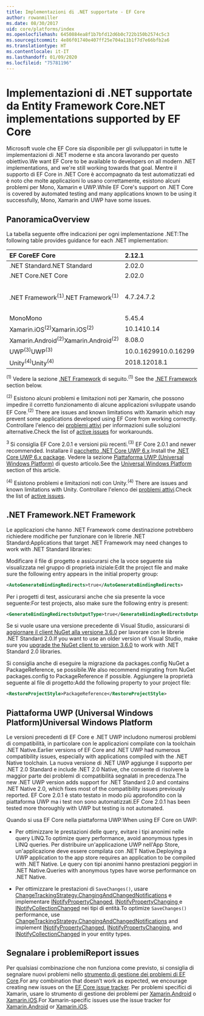 ```yaml
---
title: Implementazioni di .NET supportate - EF Core
author: rowanmiller
ms.date: 08/30/2017
uid: core/platforms/index
ms.openlocfilehash: 6450884ea8f1b7bfd12d6b0c722b150b2574c5c3
ms.sourcegitcommit: 4e86f01740e407ff25e704a11b1f7d7e66bfb2a6
ms.translationtype: HT
ms.contentlocale: it-IT
ms.lasthandoff: 01/09/2020
ms.locfileid: "75781196"
---
```

# <a name="net-implementations-supported-by-ef-core"></a><span data-ttu-id="2e021-102">Implementazioni di .NET supportate da Entity Framework Core</span><span class="sxs-lookup"><span data-stu-id="2e021-102">.NET implementations supported by EF Core</span></span>

<span data-ttu-id="2e021-103">Microsoft vuole che EF Core sia disponibile per gli sviluppatori in tutte le implementazioni di .NET moderne e sta ancora lavorando per questo obiettivo.</span><span class="sxs-lookup"><span data-stu-id="2e021-103">We want EF Core to be available to developers on all modern .NET implementations, and we're still working towards that goal.</span></span> <span data-ttu-id="2e021-104">Mentre il supporto di EF Core in .NET Core è accompagnato da test automatizzati ed è noto che molte applicazioni lo usano correttamente, esistono alcuni problemi per Mono, Xamarin e UWP.</span><span class="sxs-lookup"><span data-stu-id="2e021-104">While EF Core's support on .NET Core is covered by automated testing and many applications known to be using it successfully, Mono, Xamarin and UWP have some issues.</span></span>

## <a name="overview"></a><span data-ttu-id="2e021-105">Panoramica</span><span class="sxs-lookup"><span data-stu-id="2e021-105">Overview</span></span>

<span data-ttu-id="2e021-106">La tabella seguente offre indicazioni per ogni implementazione .NET:</span><span class="sxs-lookup"><span data-stu-id="2e021-106">The following table provides guidance for each .NET implementation:</span></span>

| <span data-ttu-id="2e021-107">EF Core</span><span class="sxs-lookup"><span data-stu-id="2e021-107">EF Core</span></span>                       | <span data-ttu-id="2e021-108">2.1</span><span class="sxs-lookup"><span data-stu-id="2e021-108">2.1</span></span>        | <span data-ttu-id="2e021-109">3.0</span><span class="sxs-lookup"><span data-stu-id="2e021-109">3.0</span></span>             | <span data-ttu-id="2e021-110">3.1</span><span class="sxs-lookup"><span data-stu-id="2e021-110">3.1</span></span>        |
|:------------------------------|:-----------|:----------------|:-----------|
| <span data-ttu-id="2e021-111">.NET Standard</span><span class="sxs-lookup"><span data-stu-id="2e021-111">.NET Standard</span></span>                 | <span data-ttu-id="2e021-112">2.0</span><span class="sxs-lookup"><span data-stu-id="2e021-112">2.0</span></span>        | <span data-ttu-id="2e021-113">2.1</span><span class="sxs-lookup"><span data-stu-id="2e021-113">2.1</span></span>             | <span data-ttu-id="2e021-114">2.0</span><span class="sxs-lookup"><span data-stu-id="2e021-114">2.0</span></span>        |
| <span data-ttu-id="2e021-115">.NET Core</span><span class="sxs-lookup"><span data-stu-id="2e021-115">.NET Core</span></span>                     | <span data-ttu-id="2e021-116">2.0</span><span class="sxs-lookup"><span data-stu-id="2e021-116">2.0</span></span>        | <span data-ttu-id="2e021-117">3.0</span><span class="sxs-lookup"><span data-stu-id="2e021-117">3.0</span></span>             | <span data-ttu-id="2e021-118">2.0</span><span class="sxs-lookup"><span data-stu-id="2e021-118">2.0</span></span>        |
| <span data-ttu-id="2e021-119">.NET Framework<sup>(1)</sup></span><span class="sxs-lookup"><span data-stu-id="2e021-119">.NET Framework<sup>(1)</sup></span></span>  | <span data-ttu-id="2e021-120">4.7.2</span><span class="sxs-lookup"><span data-stu-id="2e021-120">4.7.2</span></span>      | <span data-ttu-id="2e021-121">(non supportato)</span><span class="sxs-lookup"><span data-stu-id="2e021-121">(not supported)</span></span> | <span data-ttu-id="2e021-122">4.7.2</span><span class="sxs-lookup"><span data-stu-id="2e021-122">4.7.2</span></span>      |
| <span data-ttu-id="2e021-123">Mono</span><span class="sxs-lookup"><span data-stu-id="2e021-123">Mono</span></span>                          | <span data-ttu-id="2e021-124">5.4</span><span class="sxs-lookup"><span data-stu-id="2e021-124">5.4</span></span>        | <span data-ttu-id="2e021-125">6.4</span><span class="sxs-lookup"><span data-stu-id="2e021-125">6.4</span></span>             | <span data-ttu-id="2e021-126">5.4</span><span class="sxs-lookup"><span data-stu-id="2e021-126">5.4</span></span>        |
| <span data-ttu-id="2e021-127">Xamarin.iOS<sup>(2)</sup></span><span class="sxs-lookup"><span data-stu-id="2e021-127">Xamarin.iOS<sup>(2)</sup></span></span>     | <span data-ttu-id="2e021-128">10.14</span><span class="sxs-lookup"><span data-stu-id="2e021-128">10.14</span></span>      | <span data-ttu-id="2e021-129">12.16</span><span class="sxs-lookup"><span data-stu-id="2e021-129">12.16</span></span>           | <span data-ttu-id="2e021-130">10.14</span><span class="sxs-lookup"><span data-stu-id="2e021-130">10.14</span></span>      |
| <span data-ttu-id="2e021-131">Xamarin.Android<sup>(2)</sup></span><span class="sxs-lookup"><span data-stu-id="2e021-131">Xamarin.Android<sup>(2)</sup></span></span> | <span data-ttu-id="2e021-132">8.0</span><span class="sxs-lookup"><span data-stu-id="2e021-132">8.0</span></span>        | <span data-ttu-id="2e021-133">10.0</span><span class="sxs-lookup"><span data-stu-id="2e021-133">10.0</span></span>            | <span data-ttu-id="2e021-134">8.0</span><span class="sxs-lookup"><span data-stu-id="2e021-134">8.0</span></span>        |
| <span data-ttu-id="2e021-135">UWP<sup>(3)</sup></span><span class="sxs-lookup"><span data-stu-id="2e021-135">UWP<sup>(3)</sup></span></span>             | <span data-ttu-id="2e021-136">10.0.16299</span><span class="sxs-lookup"><span data-stu-id="2e021-136">10.0.16299</span></span> | <span data-ttu-id="2e021-137">TBD</span><span class="sxs-lookup"><span data-stu-id="2e021-137">TBD</span></span>             | <span data-ttu-id="2e021-138">10.0.16299</span><span class="sxs-lookup"><span data-stu-id="2e021-138">10.0.16299</span></span> |
| <span data-ttu-id="2e021-139">Unity<sup>(4)</sup></span><span class="sxs-lookup"><span data-stu-id="2e021-139">Unity<sup>(4)</sup></span></span>           | <span data-ttu-id="2e021-140">2018.1</span><span class="sxs-lookup"><span data-stu-id="2e021-140">2018.1</span></span>     | <span data-ttu-id="2e021-141">TBD</span><span class="sxs-lookup"><span data-stu-id="2e021-141">TBD</span></span>             | <span data-ttu-id="2e021-142">2018.1</span><span class="sxs-lookup"><span data-stu-id="2e021-142">2018.1</span></span>     |

<span data-ttu-id="2e021-143"><sup>(1)</sup> Vedere la sezione [.NET Framework](#net-framework) di seguito.</span><span class="sxs-lookup"><span data-stu-id="2e021-143"><sup>(1)</sup> See the [.NET Framework](#net-framework) section below.</span></span>

<span data-ttu-id="2e021-144"><sup>(2)</sup> Esistono alcuni problemi e limitazioni noti per Xamarin, che possono impedire il corretto funzionamento di alcune applicazioni sviluppate usando EF Core.</span><span class="sxs-lookup"><span data-stu-id="2e021-144"><sup>(2)</sup> There are issues and known limitations with Xamarin which may prevent some applications developed using EF Core from working correctly.</span></span> <span data-ttu-id="2e021-145">Controllare l'elenco dei [problemi attivi](https://github.com/aspnet/entityframeworkCore/issues?q=is%3Aopen+is%3Aissue+label%3Aarea-xamarin) per informazioni sulle soluzioni alternative.</span><span class="sxs-lookup"><span data-stu-id="2e021-145">Check the list of [active issues](https://github.com/aspnet/entityframeworkCore/issues?q=is%3Aopen+is%3Aissue+label%3Aarea-xamarin) for workarounds.</span></span>

<span data-ttu-id="2e021-146"><sup>3 </sup> Si consiglia EF Core 2.0.1 e versioni più recenti.</span><span class="sxs-lookup"><span data-stu-id="2e021-146"><sup>(3)</sup> EF Core 2.0.1 and newer recommended.</span></span> <span data-ttu-id="2e021-147">Installare il [pacchetto .NET Core UWP 6.x](https://www.nuget.org/packages/Microsoft.NETCore.UniversalWindowsPlatform/).</span><span class="sxs-lookup"><span data-stu-id="2e021-147">Install the [.NET Core UWP 6.x package](https://www.nuget.org/packages/Microsoft.NETCore.UniversalWindowsPlatform/).</span></span> <span data-ttu-id="2e021-148">Vedere la sezione [Piattaforma UWP (Universal Windows Platform)](#universal-windows-platform) di questo articolo.</span><span class="sxs-lookup"><span data-stu-id="2e021-148">See the [Universal Windows Platform](#universal-windows-platform) section of this article.</span></span>

<span data-ttu-id="2e021-149"><sup>(4)</sup> Esistono problemi e limitazioni noti con Unity.</span><span class="sxs-lookup"><span data-stu-id="2e021-149"><sup>(4)</sup> There are issues and known limitations with Unity.</span></span> <span data-ttu-id="2e021-150">Controllare l'elenco dei [problemi attivi](https://github.com/aspnet/entityframeworkCore/issues?q=is%3Aopen+is%3Aissue+label%3Aarea-unity).</span><span class="sxs-lookup"><span data-stu-id="2e021-150">Check the list of [active issues](https://github.com/aspnet/entityframeworkCore/issues?q=is%3Aopen+is%3Aissue+label%3Aarea-unity).</span></span>

## <a name="net-framework"></a><span data-ttu-id="2e021-151">.NET Framework</span><span class="sxs-lookup"><span data-stu-id="2e021-151">.NET Framework</span></span>

<span data-ttu-id="2e021-152">Le applicazioni che hanno .NET Framework come destinazione potrebbero richiedere modifiche per funzionare con le librerie .NET Standard:</span><span class="sxs-lookup"><span data-stu-id="2e021-152">Applications that target .NET Framework may need changes to work with .NET Standard libraries:</span></span>

<span data-ttu-id="2e021-153">Modificare il file di progetto e assicurarsi che la voce seguente sia visualizzata nel gruppo di proprietà iniziale:</span><span class="sxs-lookup"><span data-stu-id="2e021-153">Edit the project file and make sure the following entry appears in the initial property group:</span></span>

``` xml
<AutoGenerateBindingRedirects>true</AutoGenerateBindingRedirects>
```

<span data-ttu-id="2e021-154">Per i progetti di test, assicurarsi anche che sia presente la voce seguente:</span><span class="sxs-lookup"><span data-stu-id="2e021-154">For test projects, also make sure the following entry is present:</span></span>

``` xml
<GenerateBindingRedirectsOutputType>true</GenerateBindingRedirectsOutputType>
```

<span data-ttu-id="2e021-155">Se si vuole usare una versione precedente di Visual Studio, assicurarsi di [aggiornare il client NuGet alla versione 3.6.0](https://www.nuget.org/downloads) per lavorare con le librerie .NET Standard 2.0.</span><span class="sxs-lookup"><span data-stu-id="2e021-155">If you want to use an older version of Visual Studio, make sure you [upgrade the NuGet client to version 3.6.0](https://www.nuget.org/downloads) to work with .NET Standard 2.0 libraries.</span></span>

<span data-ttu-id="2e021-156">Si consiglia anche di eseguire la migrazione da packages.config NuGet a PackageReference, se possibile.</span><span class="sxs-lookup"><span data-stu-id="2e021-156">We also recommend migrating from NuGet packages.config to PackageReference if possible.</span></span> <span data-ttu-id="2e021-157">Aggiungere la proprietà seguente al file di progetto:</span><span class="sxs-lookup"><span data-stu-id="2e021-157">Add the following property to your project file:</span></span>

``` xml
<RestoreProjectStyle>PackageReference</RestoreProjectStyle>
```

## <a name="universal-windows-platform"></a><span data-ttu-id="2e021-158">Piattaforma UWP (Universal Windows Platform)</span><span class="sxs-lookup"><span data-stu-id="2e021-158">Universal Windows Platform</span></span>

<span data-ttu-id="2e021-159">Le versioni precedenti di EF Core e .NET UWP includono numerosi problemi di compatibilità, in particolare con le applicazioni compilate con la toolchain .NET Native.</span><span class="sxs-lookup"><span data-stu-id="2e021-159">Earlier versions of EF Core and .NET UWP had numerous compatibility issues, especially with applications compiled with the .NET Native toolchain.</span></span> <span data-ttu-id="2e021-160">La nuova versione di .NET UWP aggiunge il supporto per .NET 2.0 Standard e include .NET 2.0 Native, che consente di risolvere la maggior parte dei problemi di compatibilità segnalati in precedenza.</span><span class="sxs-lookup"><span data-stu-id="2e021-160">The new .NET UWP version adds support for .NET Standard 2.0 and contains .NET Native 2.0, which fixes most of the compatibility issues previously reported.</span></span> <span data-ttu-id="2e021-161">EF Core 2.0.1 è stato testato in modo più approfondito con la piattaforma UWP ma i test non sono automatizzati.</span><span class="sxs-lookup"><span data-stu-id="2e021-161">EF Core 2.0.1 has been tested more thoroughly with UWP but testing is not automated.</span></span>

<span data-ttu-id="2e021-162">Quando si usa EF Core nella piattaforma UWP:</span><span class="sxs-lookup"><span data-stu-id="2e021-162">When using EF Core on UWP:</span></span>

* <span data-ttu-id="2e021-163">Per ottimizzare le prestazioni delle query, evitare i tipi anonimi nelle query LINQ.</span><span class="sxs-lookup"><span data-stu-id="2e021-163">To optimize query performance, avoid anonymous types in LINQ queries.</span></span> <span data-ttu-id="2e021-164">Per distribuire un'applicazione UWP nell'App Store, un'applicazione deve essere compilata con .NET Native.</span><span class="sxs-lookup"><span data-stu-id="2e021-164">Deploying a UWP application to the app store requires an application to be compiled with .NET Native.</span></span> <span data-ttu-id="2e021-165">Le query con tipi anonimi hanno prestazioni peggiori in .NET Native.</span><span class="sxs-lookup"><span data-stu-id="2e021-165">Queries with anonymous types have worse performance on .NET Native.</span></span>

* <span data-ttu-id="2e021-166">Per ottimizzare le prestazioni di `SaveChanges()`, usare [ChangeTrackingStrategy.ChangingAndChangedNotifications](/dotnet/api/microsoft.entityframeworkcore.changetrackingstrategy) e implementare [INotifyPropertyChanged](https://msdn.microsoft.com/library/system.componentmodel.inotifypropertychanged.aspx), [INotifyPropertyChanging ](https://msdn.microsoft.com/library/system.componentmodel.inotifypropertychanging.aspx) e [INotifyCollectionChanged](https://msdn.microsoft.com/library/system.collections.specialized.inotifycollectionchanged.aspx) nei tipi di entità.</span><span class="sxs-lookup"><span data-stu-id="2e021-166">To optimize `SaveChanges()` performance, use [ChangeTrackingStrategy.ChangingAndChangedNotifications](/dotnet/api/microsoft.entityframeworkcore.changetrackingstrategy) and implement [INotifyPropertyChanged](https://msdn.microsoft.com/library/system.componentmodel.inotifypropertychanged.aspx), [INotifyPropertyChanging](https://msdn.microsoft.com/library/system.componentmodel.inotifypropertychanging.aspx), and [INotifyCollectionChanged](https://msdn.microsoft.com/library/system.collections.specialized.inotifycollectionchanged.aspx) in your entity types.</span></span>

## <a name="report-issues"></a><span data-ttu-id="2e021-167">Segnalare i problemi</span><span class="sxs-lookup"><span data-stu-id="2e021-167">Report issues</span></span>

<span data-ttu-id="2e021-168">Per qualsiasi combinazione che non funziona come previsto, si consiglia di segnalare nuovi problemi nello [strumento di gestione dei problemi di EF Core](https://github.com/aspnet/entityframeworkcore/issues/new).</span><span class="sxs-lookup"><span data-stu-id="2e021-168">For any combination that doesn’t work as expected, we encourage creating new issues on the [EF Core issue tracker](https://github.com/aspnet/entityframeworkcore/issues/new).</span></span> <span data-ttu-id="2e021-169">Per problemi specifici di Xamarin, usare lo strumento di gestione dei problemi per [Xamarin.Android](https://github.com/xamarin/xamarin-android/issues/new) o [Xamarin.iOS](https://github.com/xamarin/xamarin-macios/issues/new).</span><span class="sxs-lookup"><span data-stu-id="2e021-169">For Xamarin-specific issues use the issue tracker for [Xamarin.Android](https://github.com/xamarin/xamarin-android/issues/new) or [Xamarin.iOS](https://github.com/xamarin/xamarin-macios/issues/new).</span></span>

